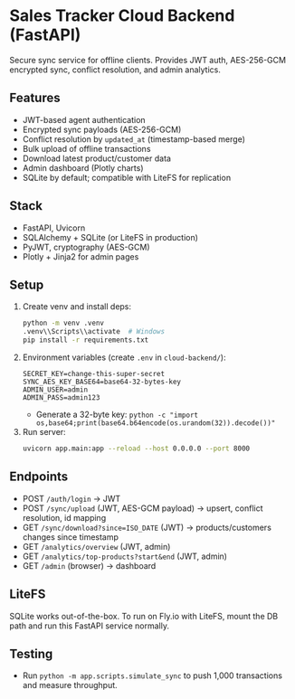 # Sales Tracker Cloud Backend (FastAPI)

Secure sync service for offline clients. Provides JWT auth, AES-256-GCM encrypted sync, conflict resolution, and admin analytics.

## Features
- JWT-based agent authentication
- Encrypted sync payloads (AES-256-GCM)
- Conflict resolution by `updated_at` (timestamp-based merge)
- Bulk upload of offline transactions
- Download latest product/customer data
- Admin dashboard (Plotly charts)
- SQLite by default; compatible with LiteFS for replication

## Stack
- FastAPI, Uvicorn
- SQLAlchemy + SQLite (or LiteFS in production)
- PyJWT, cryptography (AES-GCM)
- Plotly + Jinja2 for admin pages

## Setup
1. Create venv and install deps:
   ```bash
   python -m venv .venv
   .venv\\Scripts\\activate  # Windows
   pip install -r requirements.txt
   ```
2. Environment variables (create `.env` in `cloud-backend/`):
   ```env
   SECRET_KEY=change-this-super-secret
   SYNC_AES_KEY_BASE64=base64-32-bytes-key
   ADMIN_USER=admin
   ADMIN_PASS=admin123
   ```
   - Generate a 32-byte key: `python -c "import os,base64;print(base64.b64encode(os.urandom(32)).decode())"`
3. Run server:
   ```bash
   uvicorn app.main:app --reload --host 0.0.0.0 --port 8000
   ```

## Endpoints
- POST `/auth/login` → JWT
- POST `/sync/upload` (JWT, AES-GCM payload) → upsert, conflict resolution, id mapping
- GET `/sync/download?since=ISO_DATE` (JWT) → products/customers changes since timestamp
- GET `/analytics/overview` (JWT, admin)
- GET `/analytics/top-products?start&end` (JWT, admin)
- GET `/admin` (browser) → dashboard

## LiteFS
SQLite works out-of-the-box. To run on Fly.io with LiteFS, mount the DB path and run this FastAPI service normally.

## Testing
- Run `python -m app.scripts.simulate_sync` to push 1,000 transactions and measure throughput. 